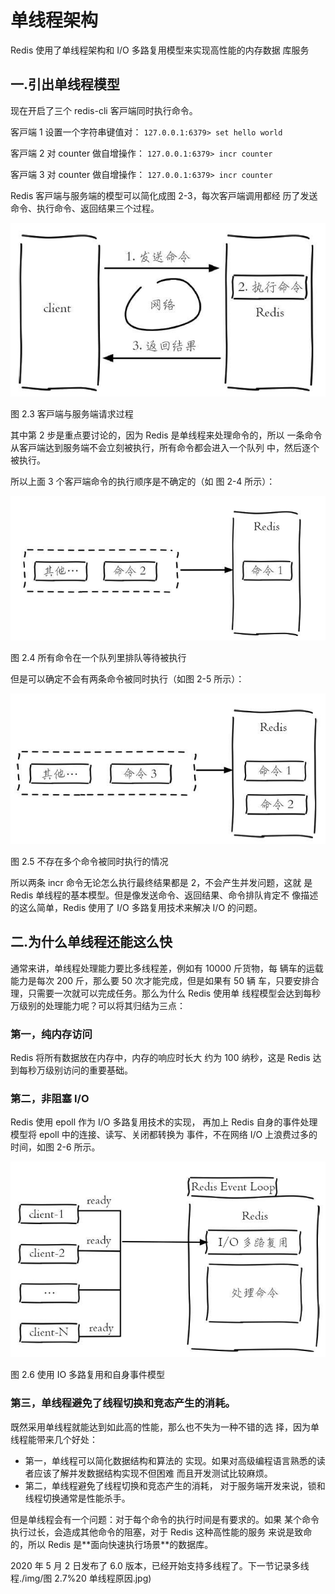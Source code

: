 # 单线程架构

Redis 使⽤了单线程架构和 I/O 多路复⽤模型来实现⾼性能的内存数据
库服务

## 一.引出单线程模型

现在开启了三个 redis-cli 客⼾端同时执⾏命令。

客⼾端 1 设置⼀个字符串键值对：
`127.0.0.1:6379> set hello world`

客⼾端 2 对 counter 做⾃增操作：
`127.0.0.1:6379> incr counter`

客⼾端 3 对 counter 做⾃增操作：
`127.0.0.1:6379> incr counter`

Redis 客⼾端与服务端的模型可以简化成图 2-3，每次客⼾端调⽤都经
历了发送命令、执⾏命令、返回结果三个过程。

![图2.3 客⼾端与服务端请求过程](../../img/图%202-3%20Redis%20客⼾端与服务端请求过程.jpg)

图 2.3 客⼾端与服务端请求过程

其中第 2 步是重点要讨论的，因为 Redis 是单线程来处理命令的，所以
⼀条命令从客⼾端达到服务端不会⽴刻被执⾏，所有命令都会进⼊⼀个队列
中，然后逐个被执⾏。

所以上⾯ 3 个客⼾端命令的执⾏顺序是不确定的（如
图 2-4 所⽰）：

![图2.4 所有命令在⼀个队列⾥排队等待被执⾏](../../img/图%202-4%20所有命令在⼀个队列⾥排队等待被执⾏.jpg)

图 2.4 所有命令在⼀个队列⾥排队等待被执⾏

但是可以确定不会有两条命令被同时执⾏（如图 2-5 所⽰）：

![图2.5 不存在多个命令被同时执⾏的情况](../../img/图%202-5%20不存在多个命令被同时执⾏的情况.jpg)

图 2.5 不存在多个命令被同时执⾏的情况

所以两条 incr 命令⽆论怎么执⾏最终结果都是 2，不会产⽣并发问题，这就
是 Redis 单线程的基本模型。但是像发送命令、返回结果、命令排队肯定不
像描述的这么简单，Redis 使⽤了 I/O 多路复⽤技术来解决 I/O 的问题。

## 二.为什么单线程还能这么快

通常来讲，单线程处理能⼒要⽐多线程差，例如有 10000 ⽄货物，每
辆⻋的运载能⼒是每次 200 ⽄，那么要 50 次才能完成，但是如果有 50 辆
⻋，只要安排合理，只需要⼀次就可以完成任务。那么为什么 Redis 使⽤单
线程模型会达到每秒万级别的处理能⼒呢？可以将其归结为三点：

### 第⼀，纯内存访问

Redis 将所有数据放在内存中，内存的响应时⻓⼤
约为 100 纳秒，这是 Redis 达到每秒万级别访问的重要基础。

### 第⼆，⾮阻塞 I/O

Redis 使⽤ epoll 作为 I/O 多路复⽤技术的实现，
再加上 Redis ⾃⾝的事件处理模型将 epoll 中的连接、读写、关闭都转换为
事件，不在⽹络 I/O 上浪费过多的时间，如图 2-6 所⽰。

![图2.6 使⽤ IO 多路复⽤和⾃⾝事件模型](../../img/图%202-6%20Redis%20使⽤%20IO%20多路复⽤和⾃⾝事件模型.jpg)

图 2.6 使⽤ IO 多路复⽤和⾃⾝事件模型

### 第三，单线程避免了线程切换和竞态产⽣的消耗。

既然采⽤单线程就能达到如此⾼的性能，那么也不失为⼀种不错的选
择，因为单线程能带来⼏个好处：

- 第⼀，单线程可以简化数据结构和算法的
  实现。如果对⾼级编程语⾔熟悉的读者应该了解并发数据结构实现不但困难
  ⽽且开发测试⽐较⿇烦。
- 第⼆，单线程避免了线程切换和竞态产⽣的消耗，
  对于服务端开发来说，锁和线程切换通常是性能杀⼿。

但是单线程会有⼀个问题：对于每个命令的执⾏时间是有要求的。如果
某个命令执⾏过⻓，会造成其他命令的阻塞，对于 Redis 这种⾼性能的服务
来说是致命的，所以 Redis 是**⾯向快速执⾏场景**的数据库。

2020 年 5 月 2 日发布了 6.0 版本，已经开始支持多线程了。下一节记录多线程./img/图 2.7%20 单线程原因.jpg)
